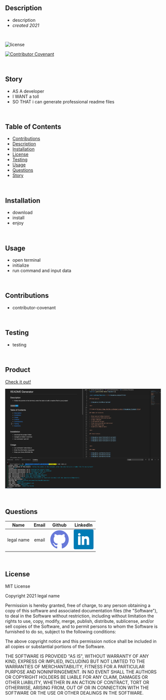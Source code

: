 
## Description 

- description
- _created 2021_

<br>

![license](https://img.shields.io/badge/License-MIT-blue)

[![Contributor Covenant](https://img.shields.io/badge/Contributor%20Covenant-v2.0%20adopted-ff69b4.svg)](code_of_conduct.md)

<br>

## Story

- AS A developer
- I WANT a toll
- SO THAT i can generate professional readme files

<br>

## Table of Contents

- [Contributions](#Contributions)
- [Description](#Description)
- [Installation](#Installation)
- [License](#License)
- [Testing](#Testing)
- [Usage](#Usage)
- [Questions](#Questions)
- [Story](#Story)

<br>

## Installation

- download
- install
- enjoy

<br>

## Usage

- open terminal
- initialize
- run command and input data

<br>

## Contributions


- contributor-covenant

<br>

## Testing

- testing

<br>

## Product

[Check it out!](url) 

![Screenshot](Assets/images/screenshot.png)

<br>

## Questions

| Name | Email  | Github  | LinkedIn |
| :--: | :----: | :-----: | :------: |
| legal name | email | [![Github](./Assets/images/github.png)](https://github.com/username) | [![LinkedIn](./Assets/images/linkedin.png)](https://www.linkedin.com/in/userName) |

<br>

## License


MIT License

Copyright 2021 legal name

Permission is hereby granted, free of charge, to any person obtaining a copy of this software and associated documentation files (the "Software"), to deal in the Software without restriction, including without limitation the rights to use, copy, modify, merge, publish, distribute, sublicense, and/or sell copies of the Software, and to permit persons to whom the Software is furnished to do so, subject to the following conditions:

The above copyright notice and this permission notice shall be included in all copies or substantial portions of the Software.

THE SOFTWARE IS PROVIDED "AS IS", WITHOUT WARRANTY OF ANY KIND, EXPRESS OR IMPLIED, INCLUDING BUT NOT LIMITED TO THE WARRANTIES OF MERCHANTABILITY, FITNESS FOR A PARTICULAR PURPOSE AND NONINFRINGEMENT. IN NO EVENT SHALL THE AUTHORS OR COPYRIGHT HOLDERS BE LIABLE FOR ANY CLAIM, DAMAGES OR OTHER LIABILITY, WHETHER IN AN ACTION OF CONTRACT, TORT OR OTHERWISE, ARISING FROM, OUT OF OR IN CONNECTION WITH THE SOFTWARE OR THE USE OR OTHER DEALINGS IN THE SOFTWARE.

